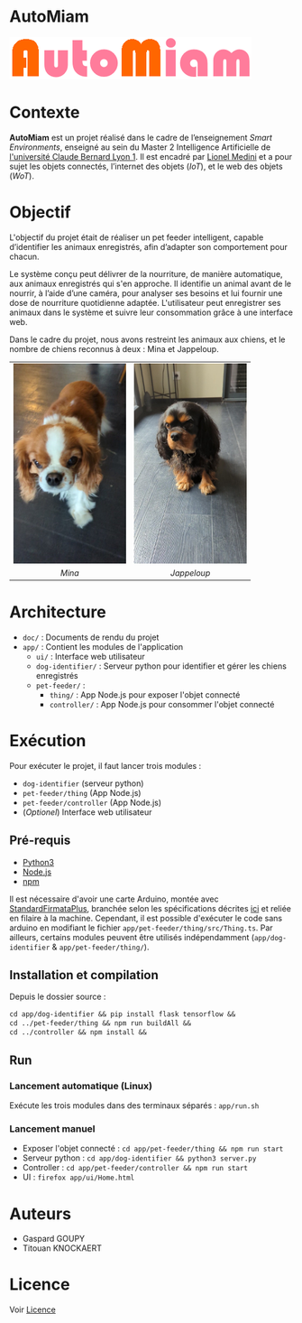 # AutoMiam

![logo](res/logo/logo.png)

# Contexte

**AutoMiam** est un projet réalisé dans le cadre de l’enseignement *Smart Environments*, enseigné au sein du Master 2 Intelligence Artificielle de [l'université Claude Bernard Lyon 1](https://www.univ-lyon1.fr/). Il est encadré par [Lionel Medini](https://perso.liris.cnrs.fr/lionel.medini/enseignement/) et a pour sujet les objets connectés, l’internet des objets (*IoT*), et le web des objets (*WoT*).


# Objectif 

L'objectif du projet était de réaliser un pet feeder intelligent, capable d’identifier les animaux enregistrés, afin d’adapter son comportement pour chacun.   
  
Le système conçu peut délivrer de la nourriture, de manière automatique, aux animaux enregistrés qui s'en approche. Il identifie un animal avant de le nourrir, à l’aide d’une caméra, pour analyser ses besoins et lui fournir une dose de nourriture quotidienne adaptée. L'utilisateur peut enregistrer ses animaux dans le système et suivre leur consommation grâce à une interface web.  
  
Dans le cadre du projet, nous avons restreint les animaux aux chiens, et le nombre de chiens reconnus à deux : Mina et Jappeloup.

<center>
<table>
<tr>
<td> <img src="res/db/Mina.jpg" alt="Mina" width="200"/> </td>
<td> <img src="res/db/Jappeloup.jpg" alt="Jappeloup" width="200"/> </td>
</tr>
<tr>
<td align="center"> <i>Mina</i> </td>
<td align="center"> <i>Jappeloup</i> </td>
</tr>
</table>
</center>


# Architecture 

- `doc/` : Documents de rendu du projet
- `app/` : Contient les modules de l'application  
    - `ui/` : Interface web utilisateur
    - `dog-identifier/` : Serveur python pour identifier et gérer les chiens enregistrés
    - `pet-feeder/` : 
        - `thing/` : App Node.js pour exposer l'objet connecté
        - `controller/` : App Node.js pour consommer l'objet connecté


# Exécution
Pour exécuter le projet, il faut lancer trois modules : 
- `dog-identifier` (serveur python)
- `pet-feeder/thing` (App Node.js)
- `pet-feeder/controller` (App Node.js)
- (*Optionel*) Interface web utilisateur

## Pré-requis
- [Python3](https://www.python.org/downloads/)
- [Node.js](https://nodejs.org/en/)
- [npm](https://www.npmjs.com/)
  
Il est nécessaire d'avoir une carte Arduino, montée avec [StandardFirmataPlus](https://github.com/firmata/arduino), branchée selon les spécifications décrites [ici](doc/Spécifications.pdf) et reliée en filaire à la machine. Cependant, il est possible d'exécuter le code sans arduino en modifiant le fichier `app/pet-feeder/thing/src/Thing.ts`. Par ailleurs, certains modules peuvent être utilisés indépendamment (`app/dog-identifier` & `app/pet-feeder/thing/`).


## Installation et compilation
Depuis le dossier source : 
```
cd app/dog-identifier && pip install flask tensorflow &&
cd ../pet-feeder/thing && npm run buildAll &&
cd ../controller && npm install &&
```

## Run 

### Lancement automatique (Linux)
Exécute les trois modules dans des terminaux séparés : `app/run.sh`

### Lancement manuel
- Exposer l'objet connecté : `cd app/pet-feeder/thing && npm run start`
- Serveur python : `cd app/dog-identifier && python3 server.py`
- Controller : `cd app/pet-feeder/controller && npm run start`
- UI : `firefox app/ui/Home.html`


# Auteurs 
- Gaspard GOUPY
- Titouan KNOCKAERT


# Licence
Voir [Licence](LICENCE.md)
